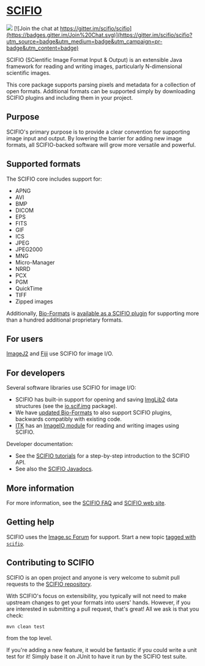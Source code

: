 [SCIFIO](https://scif.io/)
======

[![](https://github.com/scifio/scifio/actions/workflows/build-main.yml/badge.svg)](https://github.com/scifio/scifio/actions/workflows/build-main.yml)
[![Join the chat at https://gitter.im/scifio/scifio](https://badges.gitter.im/Join%20Chat.svg)](https://gitter.im/scifio/scifio?utm_source=badge&utm_medium=badge&utm_campaign=pr-badge&utm_content=badge)

SCIFIO (SCientific Image Format Input & Output) is an extensible Java framework
for reading and writing images, particularly N-dimensional scientific images.

This core package supports parsing pixels and metadata for a collection of open
formats. Additional formats can be supported simply by downloading SCIFIO
plugins and including them in your project.


Purpose
-------

SCIFIO's primary purpose is to provide a clear convention for supporting image
input and output. By lowering the barrier for adding new image formats, all
SCIFIO-backed software will grow more versatile and powerful.


Supported formats
-----------------

The SCIFIO core includes support for:
* APNG
* AVI
* BMP
* DICOM
* EPS
* FITS
* GIF
* ICS
* JPEG
* JPEG2000
* MNG
* Micro-Manager
* NRRD
* PCX
* PGM
* QuickTime
* TIFF
* Zipped images

Additionally,
[Bio-Formats](https://www.openmicroscopy.org/site/products/bio-formats) is
[available as a SCIFIO plugin](https://github.com/scifio/scifio-bf-compat) for
supporting more than a hundred additional proprietary formats.


For users
---------

[ImageJ2](https://github.com/imagej/imagej) and
[Fiji](https://github.com/fiji/fiji) use SCIFIO for image I/O.


For developers
--------------

Several software libraries use SCIFIO for image I/O:
* SCIFIO has built-in support for opening and saving
  [ImgLib2](https://github.com/imagej/imglib) data structures
  (see the [io.scif.img](src/main/java/io/scif/img) package).
* We have [updated Bio-Formats](https://github.com/scifio/bioformats) to
  also support SCIFIO plugins, backwards compatibly with existing code.
* [ITK](https://github.com/Kitware/ITK) has an
  [ImageIO module](https://github.com/scifio/scifio-imageio)
  for reading and writing images using SCIFIO.

Developer documentation:
* See the [SCIFIO tutorials](https://github.com/scifio/scifio-tutorials) for a
  step-by-step introduction to the SCIFIO API.
* See also the
  [SCIFIO Javadocs](https://javadoc.scijava.org/SCIFIO/).


More information
----------------

For more information, see the [SCIFIO FAQ](https://github.com/scifio/scifio/wiki/FAQ)
and [SCIFIO web site](https://scif.io/).


Getting help
------------

SCIFIO uses the [Image.sc Forum](https://forum.image.sc/) for support. Start
a new topic [tagged with `scifio`](https://forum.image.sc/tag/scifio).

Contributing to SCIFIO
----------------------

SCIFIO is an open project and anyone is very welcome to submit pull requests
to the [SCIFIO repository](https://github.com/scifio/scifio).

With SCIFIO's focus on extensibility, you typically will not need to make
upstream changes to get your formats into users' hands. However, if you are
interested in submitting a pull request, that's great!
All we ask is that you check:

    mvn clean test

from the top level.

If you're adding a new feature, it would be fantastic if you
could write a unit test for it! Simply base it on JUnit
to have it run by the SCIFIO test suite.
